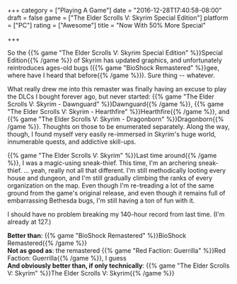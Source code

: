 +++
category = ["Playing A Game"]
date = "2016-12-28T17:40:58-08:00"
draft = false
game = ["The Elder Scrolls V: Skyrim Special Edition"]
platform = ["PC"]
rating = ["Awesome"]
title = "Now With 50% More Special"

+++

So the {{% game "The Elder Scrolls V: Skyrim Special Edition" %}}Special Edition{{% /game %}} of Skyrim has updated graphics, and unfortunately reintroduces ages-old bugs ({{% game "BioShock Remastered" %}}gee, where have I heard that before{{% /game %}}).  Sure thing -- whatever.

What really drew me into this remaster was finally having an excuse to play the DLCs I bought forever ago, but never started: {{% game "The Elder Scrolls V: Skyrim - Dawnguard" %}}Dawnguard{{% /game %}}, {{% game "The Elder Scrolls V: Skyrim - Hearthfire" %}}Hearthfire{{% /game %}}, and {{% game "The Elder Scrolls V: Skyrim - Dragonborn" %}}Dragonborn{{% /game %}}.  Thoughts on those to be enumerated separately.  Along the way, though, I found myself very easily re-immersed in Skyrim's huge world, innumerable quests, and addictive skill-ups.

{{% game "The Elder Scrolls V: Skyrim" %}}Last time around{{% /game %}}, I was a magic-using sneak-thief.  This time, I'm an archering sneak-thief.  ... yeah, really not all that different.  I'm still methodically looting every house and dungeon, and I'm still gradually climbing the ranks of every organization on the map.  Even though I'm re-treading a lot of the same ground from the game's original release, and even though it remains full of embarrassing Bethesda bugs, I'm still having a ton of fun with it.

I should have no problem breaking my 140-hour record from last time.  (I'm already at 127.)

<b>Better than</b>: {{% game "BioShock Remastered" %}}BioShock Remastered{{% /game %}}  
<b>Not as good as</b>: the remastered {{% game "Red Faction: Guerrilla" %}}Red Faction: Guerrilla{{% /game %}}, I guess  
<b>And obviously better than, if only technically</b>: {{% game "The Elder Scrolls V: Skyrim" %}}The Elder Scrolls V: Skyrim{{% /game %}}
